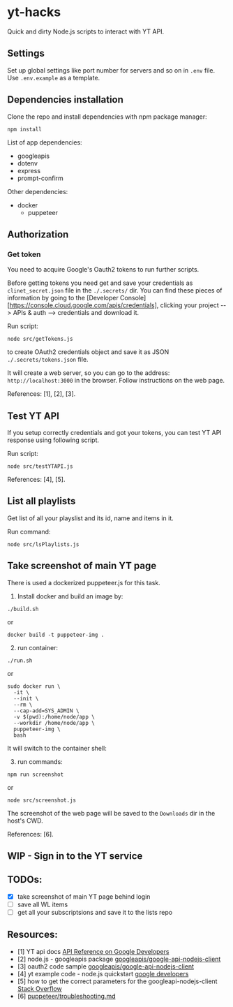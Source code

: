 # yt-hacks

Quick and dirty Node.js scripts to interact with YT API.

## Settings

Set up global settings like port number for servers and so on in `.env` file. Use `.env.example` as a template.

## Dependencies installation

Clone the repo and install dependencies with npm package manager:

```
npm install
```

List of app dependencies:

- googleapis
- dotenv
- express
- prompt-confirm

Other dependencies:

- docker
  - puppeteer

## Authorization  

### Get token

You need to acquire Google's Oauth2 tokens to run further scripts.

Before getting tokens you need get and save your credentials as `clinet_secret.json` file in the `./.secrets/` dir.
You can find these pieces of information by going to the [Developer Console][https://console.cloud.google.com/apis/credentials],
clicking your project --> APIs & auth --> credentials and download it.

Run script:

```
node src/getTokens.js
```

to create OAuth2 credentials object and save it
as JSON `./.secrets/tokens.json` file.

It will create a web server, so you can go to the address: `http://localhost:3000` in the browser.
Follow instructions on the web page.

References: [1], [2], [3].

## Test YT API

If you setup correctly credentials and got your tokens, you can test YT API response using following script.

Run script:

```
node src/testYTAPI.js
```

References: [4], [5].

## List all playlists

Get list of all your playslist and its id, name and items in it.

Run command:

```
node src/lsPlaylists.js
```

## Take screenshot of main YT page

There is used a dockerized puppeteer.js for this task.

1. Install docker and build an image by:

```
./build.sh
```

or

```
docker build -t puppeteer-img .
```

2. run container:

```
./run.sh
```

or

```
sudo docker run \
  -it \
  --init \
  --rm \
  --cap-add=SYS_ADMIN \
  -v $(pwd):/home/node/app \
  --workdir /home/node/app \
  puppeteer-img \
  bash
```

It will switch to the container shell:

3. run commands:

```
npm run screenshot
```

or

```
node src/screenshot.js
```

The screenshot of the web page will be saved to the `Downloads` dir in the host's CWD.

References: [6].

## WIP - Sign in to the YT service

## TODOs:

- [x] take screenshot of main YT page behind login
- [ ] save all WL items
- [ ] get all your subscriptsions and save it to the lists repo

## Resources:

- [1] YT api docs [API Reference on Google Developers](https://developers.google.com/youtube/v3/docs/)
- [2] node.js - googleapis package [googleapis/google-api-nodejs-client](https://github.com/googleapis/google-api-nodejs-client#getting-supported-apis)
- [3] oauth2 code sample [googleapis/google-api-nodejs-client](https://github.com/googleapis/google-api-nodejs-client/blob/master/samples/oauth2.js)
- [4] yt example code - node.js quickstart [google developers](https://developers.google.com/youtube/v3/quickstart/nodejs)
- [5] how to get the correct parameters for the googleapi-nodejs-client [Stack Overflow](https://stackoverflow.com/questions/61749543/how-to-get-the-correct-parameters-for-the-googleapi-nodejs-client/61763636#61763636)
- [6] [puppeteer/troubleshooting.md](https://github.com/puppeteer/puppeteer/blob/main/docs/troubleshooting.md#running-puppeteer-in-docker)
